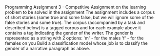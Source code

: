 Programming Assignment 3 - Competitive Assignment on the learning problem to be solved in the assignment The assignment includes a corpus of short stories (some true and some false, but we will ignore some of the false stories and some true). The corpus (accompanied by a task and described below) is a tagged corpus and for each example above it contains a tag indicating the gender of the writer. The gender is represented as a string with 2 options: 'm' - for the males 'f' - for the females on you Build a classification model whose job is to classify the gender of a narrative paragraph as above.

